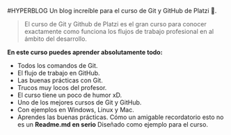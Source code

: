 #HYPERBLOG
Un blog increíble para el curso de Git y GitHub de Platzi 💚.

> El curso de Git y Github de Platzi es el gran curso para conocer exactamente como funciona los flujos de trabajo profesional en al ámbito del desarrollo.

**En este curso puedes aprender absolutamente todo:**

- Todos los comandos de Git.
- El flujo de trabajo en GitHub.
- Las buenas prácticas con Git.
- Trucos muy locos del profesor.
- El curso tiene un poco de humor xD.
- Uno de los mejores cursos de Git y GitHub.
- Con ejemplos en Windows, Linux y Mac.
- Aprendes las buenas prácticas.
  Cómo un amigable recordatorio esto no es un **Readme.md en serio** Diseñado como ejemplo para el curso.
